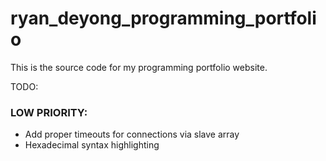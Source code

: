 # ryan_deyong_programming_portfolio #

This is the source code for my programming portfolio website.

TODO:

### LOW PRIORITY: ###

* Add proper timeouts for connections via slave array
* Hexadecimal syntax highlighting
